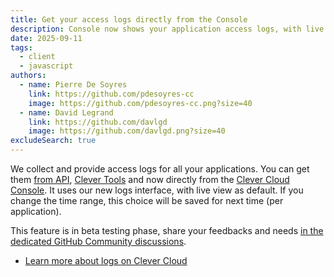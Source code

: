 ```yaml
---
title: Get your access logs directly from the Console
description: Console now shows your application access logs, with live view and time range selection
date: 2025-09-11
tags:
  - client
  - javascript
authors:
  - name: Pierre De Soyres
    link: https://github.com/pdesoyres-cc
    image: https://github.com/pdesoyres-cc.png?size=40
  - name: David Legrand
    link: https://github.com/davlgd
    image: https://github.com/davlgd.png?size=40
excludeSearch: true
---
```


We collect and provide access logs for all your applications. You can get them [from API](/api/v4/), [Clever Tools](/doc/cli/logs-drains/) and now directly from the [Clever Cloud Console](https://console.clever-cloud.com/). It uses our new logs interface, with live view as default. If you change the time range, this choice will be saved for next time (per application).

This feature is in beta testing phase, share your feedbacks and needs [in the dedicated GitHub Community discussions](https://github.com/CleverCloud/Community/discussions/categories/new-logs-interface).

- [Learn more about logs on Clever Cloud](/doc/administrate/log-management/)
